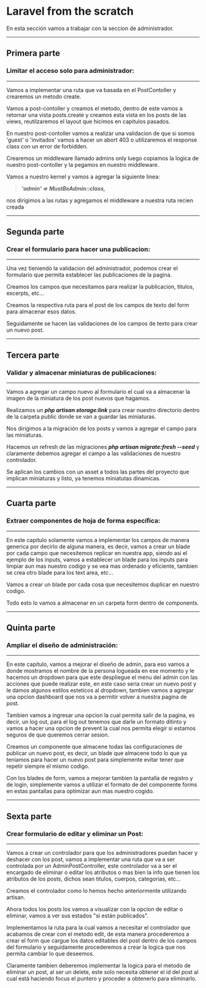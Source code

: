 # Laravel from the scratch

En esta sección vamos a trabajar con la seccion de administrador.

--------------------------------------------------------

## **Primera parte**
### Limitar el acceso solo para administrador:
--------------------------------------------------------

Vamos a implementar una ruta que va basada en el PostContoller 
y crearemos un metodo create.

Vamos a post-contoller y creamos el metodo, dentro de este vamos a retornar una vista  posts.create y creamos esta vista en los posts de las views, reutilzaremos el layout que hicimos en capitulos pasados.

En nuestro post-contoller vamos a realizar una validacion de que si somos 'guest' o 'invitados' vamos a hacer un abort 403 o utilizaremos el response class con un error de forbidden.

Crearemos un middleware llamado admins only luego copiamos la logica de nuestro post-contoller y la pegamos en nuestro middleware. 

Vamos a nuestro kernel y vamos a agregar la siguiente linea:

>***'admin' => MustBeAdmin::class,***

nos dirigimos a las rutas y agregamos el middleware a nuestra ruta recien creada

--------------------------------------------------------

## **Segunda parte**
### Crear el formulario para hacer una publicacion:
--------------------------------------------------------

Una vez tieniendo la validacion del administrador, podemos crear el formulario que permita establecer las publicaciones de la pagina.

Creamos los campos que necesitamos para realizar la publicacion, titulos, excerpts, etc...

Creamos la respectiva ruta para el post de los campos de texto del form  para almacenar esos datos.

Seguidamente se hacen las validaciones de los campos de texto para crear un nuevo post.

--------------------------------------------------------

## **Tercera parte**
### Validar y almacenar miniaturas de publicaciones:
--------------------------------------------------------

Vamos a agregar un campo nuevo al formulario el cual va a almacenar la imagen de la miniatura de los post nuevos que hagamos.

Realizamos un ***php artisan storage:link*** para crear nuestro directorio dentro de la carpeta public donde se van a guardar las miniaturas.

Nos dirigimos a la migración de los posts y vamos a agregar el campo para las miniaturas.

Hacemos un refresh de las migraciones ***php artisan migrate:fresh --seed*** y claramente debemos agregar el campo a las validaciones de nuestro controlador.

Se aplican los cambios con un asset a todos las partes del proyecto que implican miniaturas y listo, ya tenemos miniatutas dinamicas.

--------------------------------------------------------

## **Cuarta parte**
### Extraer componentes de hoja de forma específica:
--------------------------------------------------------

En este capitulo solamente vamos a implementar los campos de manera generica por decirlo de alguna manera, es decir, vamos a crear un blade por cada campo que necesitemos replicar en nuestra app, siendo asi el ejemplo de los inputs, vamos a establecer un blade para los inputs para limpiar aun mas nuestro codigo y se vea mas ordenado y eficiente, tambien se crea otro blade para los text area, etc...

Vamos a crear un blade por cada cosa que necesitemos duplicar en nuestro codigo.

Todo esto lo vamos a almacenar en un carpeta form dentro de components.

--------------------------------------------------------

## **Quinta parte**
### Ampliar el diseño de administración:
--------------------------------------------------------

En este capitulo, vamos a mejorar el diseño de admin, para eso vamos a donde mostramos el nombre de la persona logueada en ese momento y le hacemos un dropdown para que este despliegue el menu del admin con las acciones que puede realizar este, en este caso seria crear un nuevo post y le damos algunos estilos esteticos al dropdown, tambien vamos a agregar una opcion dashboard que nos va a permitir volver a nuestra pagina de post.

Tambien vamos a ingresar una opcion la cual permita salir de la pagina, es decir, un log out, para el log out tenemos que darle un formato ditinto y vamos a hacer una opcion de prevent la cual nos permita elegir si estamos seguros de que queremos cerrar sesion.

Creamos un componente que almacene todas las configuraciones de publicar un nuevo post, es decir, un blade que almacene todo lo que ya teniamos para hacer un nuevo post para simplemente evitar tener que repetir siempre el mismo codigo.

Con los blades de form, vamos a mejorar tambien la pantalla de registro y de login, simplemente vamos a utilizar el formato de del componente forms en estas pantallas para optimizar aun mas nuestro cogido.

--------------------------------------------------------

## **Sexta parte**
### Crear formulario de editar y eliminar un Post:
--------------------------------------------------------

Vamos a crear un controlador para que los administradores puedan hacer y deshacer con los post, vamos a implementar una ruta que va a ser controlada por un AdminPostController, este controlador va a ser el encargado de eliminar o editar los atributos o mas bien la info que tienen los atributos de los posts, dichos sean titulos, cuerpos, categorias, etc...

Creamos el controlador como lo hemos hecho anteriormente utilizando artisan.

Ahora todos los posts los vamos a visualizar con la opcion de editar o eliminar, vamos a ver sus estados "si están publicados".

Implementamos la ruta para la cual vamos a necesitar el controlador que acabamos de crear con el metodo edit, de esta manera procederemos a crear el form que cargue los datos editables del post dentro de los campos del formulario y seguidamente procederemos a crear la logica que nos permita cambiar lo que deseemos.

Claramente tambien deberemos implementar la logica para el metodo de eliminar un post, al ser un delete, este solo necesita obtener el id del post al cual está haciendo focus el puntero y proceder a obtenerlo para eliminarlo.